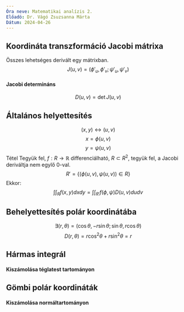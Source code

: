 ```yaml
---
Óra neve: Matematikai analízis 2.
Előadó: Dr. Vágó Zsuzsanna Márta
Dátum: 2024-04-26
---
```

## Koordináta transzformáció Jacobi mátrixa
Összes lehetséges derivált egy mátrixban.
$$J(u,v)=(\phi'_u, \phi'_v; \psi'_u, \psi'_v)$$
#### Jacobi determináns
$$D(u,v)=\det J(u,v)$$
## Általános helyettesítés
$$(x,y)\leftrightarrow(u,v)$$
$$x=\phi(u,v)$$
$$y=\psi(u,v)$$
Tétel
Tegyük fel, $f:R\to\mathbb{R}$ differenciálható, $R\subset R^2$,
tegyük fel, a Jacobi deriváltja nem egylő $0$-val.
$$R'=\big\{\big(\phi(u,v), \psi(u,v)\big)\in R\big\}$$
Ekkor:
$$\int\int_Rf(x,y)dxdy=\int\int_{R'}f(\phi,\psi)D(u,v)dudv$$
## Behelyettesítés polár koordinátába
$$\exists(r,\theta)=(\cos\theta, -r\sin\theta; \sin\theta, r\cos\theta)$$
$$D(r,\theta)=r\cos^2\theta+r\sin^2\theta=r$$
## Hármas integrál
#### Kiszámolása téglatest tartományon
## Gömbi polár koordináták
#### Kiszámolása normáltartományon